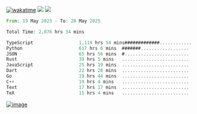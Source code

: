 [![wakatime](https://wakatime.com/badge/user/00eead22-fb14-4dd0-ab8a-3625cafbd50d.svg)](https://wakatime.com/@00eead22-fb14-4dd0-ab8a-3625cafbd50d)
![](https://komarev.com/ghpvc/?username=flatypus)
![](https://pixel.flatypus.me/flatypus?type=tracker)
<!--START_SECTION:waka-->

```rust
From: 19 May 2023 - To: 20 May 2025

Total Time: 2,076 hrs 34 mins

TypeScript                 1,119 hrs 54 mins#############............   53.63 %
Python                     617 hrs 6 mins  #######..................   29.55 %
JSON                       65 hrs 56 mins  #........................   03.16 %
Rust                       39 hrs 5 mins   .........................   01.87 %
JavaScript                 25 hrs 19 mins  .........................   01.21 %
Dart                       22 hrs 26 mins  .........................   01.07 %
Go                         19 hrs 44 mins  .........................   00.95 %
C++                        19 hrs 4 mins   .........................   00.91 %
Text                       17 hrs 17 mins  .........................   00.83 %
TeX                        15 hrs 4 mins   .........................   00.72 %
```

<!--END_SECTION:waka-->
[<img alt="image" src="https://github.com/flatypus/flatypus/assets/68029599/0a302dc1-501c-43a0-ae8d-37ec4817f3bd">](https://flatypus.me)


